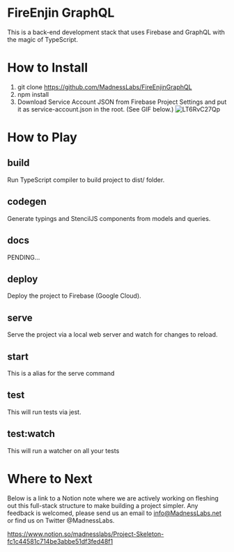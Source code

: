 # FireEnjin GraphQL

This is a back-end development stack that uses Firebase and GraphQL with the magic of TypeScript.

# How to Install

1. git clone https://github.com/MadnessLabs/FireEnjinGraphQL
2. npm install
3. Download Service Account JSON from Firebase Project Settings and put it as service-account.json in the root. (See GIF below.)
   ![LT6RvC27Qp](https://user-images.githubusercontent.com/4184680/66259522-8fba8180-e777-11e9-8e37-a7034c06ebd9.gif)

# How to Play

## build

Run TypeScript compiler to build project to dist/ folder.

## codegen

Generate typings and StencilJS components from models and queries.

## docs

PENDING...

## deploy

Deploy the project to Firebase (Google Cloud).

## serve

Serve the project via a local web server and watch for changes to reload.

## start

This is a alias for the serve command

## test

This will run tests via jest.

## test:watch

This will run a watcher on all your tests

# Where to Next

Below is a link to a Notion note where we are actively working on fleshing out this full-stack structure to make building a project simpler. Any feedback is welcomed, please send us an email to info@MadnessLabs.net or find us on Twitter @MadnessLabs.

https://www.notion.so/madnesslabs/Project-Skeleton-fc1c44581c714be3abbe51df3fed48f1

